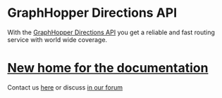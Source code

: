 # GraphHopper Directions API

With the [GraphHopper Directions API](https://www.graphhopper.com/products/) you get a reliable and fast routing service with world wide coverage. 

# [New home for the documentation](https://graphhopper.com/api/1/docs)

Contact us [here](https://www.graphhopper.com/contact-form/) or discuss [in our forum](https://discuss.graphhopper.com/c/directions-api)
